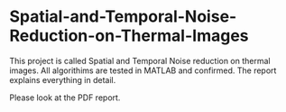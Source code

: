 # Spatial-and-Temporal-Noise-Reduction-on-Thermal-Images
This project is called Spatial and Temporal Noise reduction on thermal images. All algorithims are tested in MATLAB and confirmed.
The report explains everything in detail.  

Please look at the PDF report.
